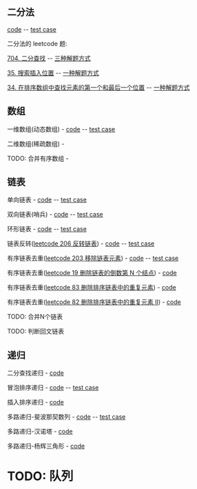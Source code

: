 


## 二分法
[code](src/main/java/com/kino/algorithm/a_binary/BinarySearch.java) -- [test case](src/test/java/com/kino/algorithm/a_binary/TestBinarySearch.java)

二分法的 leetcode 题: 

[704. 二分查找](https://leetcode.cn/problems/binary-search/) -- [三种解题方式](src/test/java/com/kino/algorithm/a_binary/LeetCodeTest704.java)

[35. 搜索插入位置](https://leetcode.cn/problems/search-insert-position/) -- [一种解题方式](src/test/java/com/kino/algorithm/a_binary/LeetCodeTest35.java)

[34. 在排序数组中查找元素的第一个和最后一个位置](https://leetcode.cn/problems/find-first-and-last-position-of-element-in-sorted-array/) -- [一种解题方式](src/test/java/com/kino/algorithm/a_binary/LeetCodeTest34.java)

## 数组
一维数组(动态数组) - [code](src/main/java/com/kino/algorithm/b_array/KinoArray.java) -- [test case](src/test/java/com/kino/algorithm/b_array/KinoArrayTest.java)

二维数组(稀疏数组) - 

TODO: 合并有序数组 -

## 链表
单向链表 - [code](src/main/java/com/kino/algorithm/c_linked/SinglyLinkedList.java) -- [test case](src/test/java/com/kino/algorithm/c_linked/SinglyLinkedListTest.java)

双向链表(哨兵) - [code](src/main/java/com/kino/algorithm/c_linked/DoubleLinkedSentinelList.java) -- [test case](src/test/java/com/kino/algorithm/c_linked/DoubleLinkedSentinelListTest.java)

环形链表 - [code](src/main/java/com/kino/algorithm/c_linked/CycleLinkedSentinelList.java) -- [test case](src/main/java/com/kino/algorithm/c_linked/CycleLinkedSentinelList.java)

链表反转([leetcode 206 反转链表](https://leetcode.cn/problems/reverse-linked-list/)) - [code](src/main/java/com/kino/algorithm/c_linked/ReverseLinkedList.java) -- [test case](src/test/java/com/kino/algorithm/c_linked/ReverseLinkedListTest.java)

有序链表去重([leetcode 203 移除链表元素](https://leetcode.cn/problems/remove-linked-list-elements/)) - [code](src/main/java/com/kino/algorithm/c_linked/Leetcode203.java) -- [test case](src/test/java/com/kino/algorithm/c_linked/Leetcode203Test.java)

有序链表去重([leetcode 19 删除链表的倒数第 N 个结点](https://leetcode.cn/problems/remove-nth-node-from-end-of-list/)) - [code](src/main/java/com/kino/algorithm/c_linked/Leetcode19.java) 

有序链表去重([leetcode 83 删除排序链表中的重复元素](https://leetcode.cn/problems/remove-duplicates-from-sorted-list/)) - [code](src/main/java/com/kino/algorithm/c_linked/Leetcode83.java)

有序链表去重([leetcode 82 删除排序链表中的重复元素 II](https://leetcode.cn/problems/remove-duplicates-from-sorted-list-ii/)) - [code](src/main/java/com/kino/algorithm/c_linked/Leetcode82.java)


TODO: 合并N个链表

TODO: 判断回文链表


## 递归
二分查找递归 - [code](src/main/java/com/kino/algorithm/a_binary/BinarySearch.java)

冒泡排序递归 - [code](src/main/java/com/kino/algorithm/d_sort/BubbleSort.java) -- [test case](src/test/java/com/kino/algorithm/d_sort/BubbleSortTest.java)

插入排序递归 - [code](src/main/java/com/kino/algorithm/d_sort/InsertSort.java)

多路递归-斐波那契数列 - [code](src/main/java/com/kino/algorithm/e_recursion/Fibonacci.java) -- [test case](src/test/java/com/kino/algorithm/e_recursion/FibonacciTest.java)

多路递归-汉诺塔 - [code](src/main/java/com/kino/algorithm/e_recursion/Tower.java)

多路递归-杨辉三角形 - [code](src/main/java/com/kino/algorithm/e_recursion/PascalTriangle.java)


# TODO: 队列